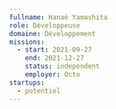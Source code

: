 ```yaml
---
fullname: Hanaë Yamashita
role: Développeuse
domaine: Développement
missions:
  - start: 2021-09-27
    end: 2021-12-27
    status: independent
    employer: Octo
startups:
  - potentiel
---
```


